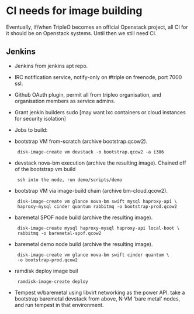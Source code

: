 CI needs for image building
===========================

Eventually, if/when TripleO becomes an official Openstack project, all CI for
it should be on Openstack systems. Until then we still need CI.

Jenkins
-------

* Jenkins from jenkins apt repo.
* IRC notification service, notify-only on #triple on freenode, port 7000 ssl.
* Github OAuth plugin, permit all from tripleo organisation, and organisation
  members as service admins.
* Grant jenkin builders sudo [may want lxc containers or cloud instances for
  security isolation]
* Jobs to build:
 * bootstrap VM from-scratch (archive bootstrap.qcow2).

        disk-image-create vm devstack -o bootstrap.qcow2 -a i386

 * devstack nova-bm execution (archive the resulting image).
   Chained off of the bootstrap vm build

        ssh into the node, run demo/scripts/demo

 * bootstrap VM via image-build chain (archive bm-cloud.qcow2).

        disk-image-create vm glance nova-bm swift mysql haproxy-api \
        haproxy-mysql cinder quantum rabbitmq -o bootstrap-prod.qcow2

 * baremetal SPOF node build (archive the resulting image).

        disk-image-create mysql haproxy-mysql haproxy-api local-boot \
        rabbitmq -o baremetal-spof.qcow2

 * baremetal demo node build (archive the resulting image).

        disk-image-create vm glance nova-bm swift cinder quantum \
        -o bootstrap-prod.qcow2

 * ramdisk deploy image buil

        ramdisk-image-create deploy
        
 * Tempest w/baremetal using libvirt networking as the power API.
   take a bootstrap baremetal devstack from above, N VM 'bare metal' nodes,
   and run tempest in that environment.
